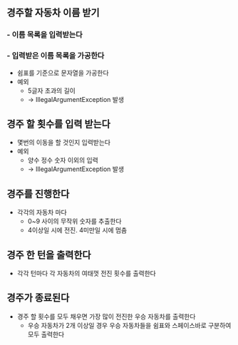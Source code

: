 ## 경주할 자동차 이름 받기

### - 이름 목록을 입력받는다

### - 입력받은 이름 목록을 가공한다

- 쉼표를 기준으로 문자열을 가공한다
- 예외
    - 5글자 초과의 길이
    - → IllegalArgumentException 발생

## 경주 할 횟수를 입력 받는다

- 몇번의 이동을 할 것인지 입력받는다
- 예외
    - 양수 정수 숫자 이외의 입력
    - → IllegalArgumentException 발생

## 경주를 진행한다

- 각각의 자동차 마다
    - 0~9 사이의 무작위 숫자를 추출한다
    - 4이상일 시에 전진. 4미만일 시에 멈춤

## 경주 한 턴을 출력한다

- 각각 턴마다 각 자동차의 여태껏 전진 횟수를 출력한다

## 경주가 종료된다

- 경주 할 횟수를 모두 채우면 가장 많이 전진한 우승 자동차를 출력한다
    - 우승 자동차가 2개 이상일 경우 우승 자동차들을 쉼표와 스페이스바로 구분하여 모두 출력한다